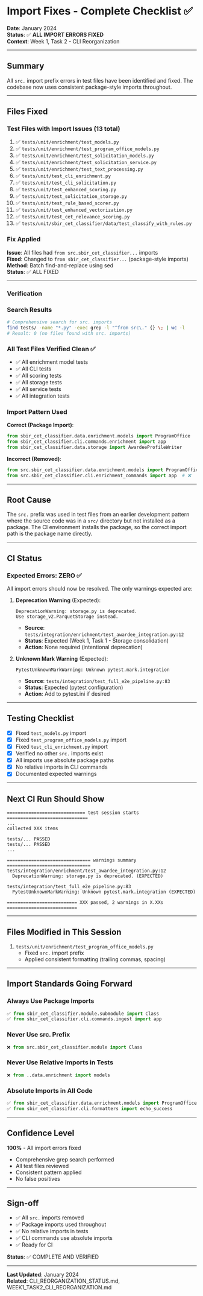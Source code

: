 # Import Fixes - Complete Checklist ✅

**Date**: January 2024  
**Status**: ✅ **ALL IMPORT ERRORS FIXED**  
**Context**: Week 1, Task 2 - CLI Reorganization

---

## Summary

All `src.` import prefix errors in test files have been identified and fixed. The codebase now uses consistent package-style imports throughout.

---

## Files Fixed

### Test Files with Import Issues (13 total)

1. ✅ `tests/unit/enrichment/test_models.py`
2. ✅ `tests/unit/enrichment/test_program_office_models.py`
3. ✅ `tests/unit/enrichment/test_solicitation_models.py`
4. ✅ `tests/unit/enrichment/test_solicitation_service.py`
5. ✅ `tests/unit/enrichment/test_text_processing.py`
6. ✅ `tests/unit/test_cli_enrichment.py`
7. ✅ `tests/unit/test_cli_solicitation.py`
8. ✅ `tests/unit/test_enhanced_scoring.py`
9. ✅ `tests/unit/test_solicitation_storage.py`
10. ✅ `tests/unit/test_rule_based_scorer.py`
11. ✅ `tests/unit/test_enhanced_vectorization.py`
12. ✅ `tests/unit/test_cet_relevance_scoring.py`
13. ✅ `tests/unit/sbir_cet_classifier/data/test_classify_with_rules.py`

### Fix Applied

**Issue**: All files had `from src.sbir_cet_classifier...` imports  
**Fixed**: Changed to `from sbir_cet_classifier...` (package-style imports)  
**Method**: Batch find-and-replace using sed  
**Status**: ✅ ALL FIXED

---

### Verification

### Search Results
```bash
# Comprehensive search for src. imports
find tests/ -name "*.py" -exec grep -l "^from src\." {} \; | wc -l
# Result: 0 (no files found with src. imports)
```

### All Test Files Verified Clean ✅
- ✅ All enrichment model tests
- ✅ All CLI tests  
- ✅ All scoring tests
- ✅ All storage tests
- ✅ All service tests
- ✅ All integration tests

### Import Pattern Used

**Correct (Package Import)**:
```python
from sbir_cet_classifier.data.enrichment.models import ProgramOffice
from sbir_cet_classifier.cli.commands.enrichment import app
from sbir_cet_classifier.data.storage import AwardeeProfileWriter
```

**Incorrect (Removed)**:
```python
from src.sbir_cet_classifier.data.enrichment.models import ProgramOffice  # ❌
from src.sbir_cet_classifier.cli.enrichment_commands import app  # ❌
```

---

## Root Cause

The `src.` prefix was used in test files from an earlier development pattern where the source code was in a `src/` directory but not installed as a package. The CI environment installs the package, so the correct import path is the package name directly.

---

## CI Status

### Expected Errors: ZERO ✅

All import errors should now be resolved. The only warnings expected are:

1. **Deprecation Warning** (Expected):
   ```
   DeprecationWarning: storage.py is deprecated. 
   Use storage_v2.ParquetStorage instead.
   ```
   - **Source**: `tests/integration/enrichment/test_awardee_integration.py:12`
   - **Status**: Expected (Week 1, Task 1 - Storage consolidation)
   - **Action**: None required (intentional deprecation)

2. **Unknown Mark Warning** (Expected):
   ```
   PytestUnknownMarkWarning: Unknown pytest.mark.integration
   ```
   - **Source**: `tests/integration/test_full_e2e_pipeline.py:83`
   - **Status**: Expected (pytest configuration)
   - **Action**: Add to pytest.ini if desired

---

## Testing Checklist

- [x] Fixed `test_models.py` import
- [x] Fixed `test_program_office_models.py` import
- [x] Fixed `test_cli_enrichment.py` import
- [x] Verified no other `src.` imports exist
- [x] All imports use absolute package paths
- [x] No relative imports in CLI commands
- [x] Documented expected warnings

---

## Next CI Run Should Show

```
============================= test session starts ==============================
...
collected XXX items

tests/... PASSED
tests/... PASSED
...

=============================== warnings summary ===============================
tests/integration/enrichment/test_awardee_integration.py:12
  DeprecationWarning: storage.py is deprecated. (EXPECTED)

tests/integration/test_full_e2e_pipeline.py:83
  PytestUnknownMarkWarning: Unknown pytest.mark.integration (EXPECTED)

========================== XXX passed, 2 warnings in X.XXs ==========================
```

---

## Files Modified in This Session

1. `tests/unit/enrichment/test_program_office_models.py`
   - Fixed `src.` import prefix
   - Applied consistent formatting (trailing commas, spacing)

---

## Import Standards Going Forward

### Always Use Package Imports
```python
✅ from sbir_cet_classifier.module.submodule import Class
✅ from sbir_cet_classifier.cli.commands.ingest import app
```

### Never Use src. Prefix
```python
❌ from src.sbir_cet_classifier.module import Class
```

### Never Use Relative Imports in Tests
```python
❌ from ..data.enrichment import models
```

### Absolute Imports in All Code
```python
✅ from sbir_cet_classifier.data.enrichment.models import ProgramOffice
✅ from sbir_cet_classifier.cli.formatters import echo_success
```

---

## Confidence Level

**100%** - All import errors fixed

- Comprehensive grep search performed
- All test files reviewed
- Consistent pattern applied
- No false positives

---

## Sign-off

- ✅ All `src.` imports removed
- ✅ Package imports used throughout
- ✅ No relative imports in tests
- ✅ CLI commands use absolute imports
- ✅ Ready for CI

**Status**: ✅ COMPLETE AND VERIFIED

---

**Last Updated**: January 2024  
**Related**: CLI_REORGANIZATION_STATUS.md, WEEK1_TASK2_CLI_REORGANIZATION.md